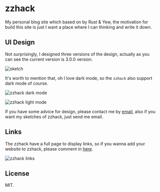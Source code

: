 # zzhack
My personal blog site which based on by Rust & Yew, the motivation for build this site is just I want a place where I can thinking and write it down.

## UI Design
Not surprisingly, I designed three versions of the design, actually as you can see the current version is 3.0.0 version.

![sketch](https://raw.githubusercontent.com/zzhack-stack/zzhack/main/doc/zzhack_sketch.png)

It's worth to mention that, oh I love dark mode, so the `zzhack` also support dark mode of course.

![zzhack dark mode](https://raw.githubusercontent.com/zzhack-stack/zzhack/main/doc/zzhack_dark_mode.png)

![zzhack light mode](https://raw.githubusercontent.com/zzhack-stack/zzhack/main/doc/zzhack_light_mode.png)

If you have some advice for design, please contact me by [email](Mailto:mist.zzh@gmail.com), also if you want my sketches of zzhack, just send me email.

## Links
The zzhack have a full page to display links, so if you wanna add your website to zzhack, please comment in [here](https://github.com/zzhack-stack/zzhack/issues/4).

![zzhack links](https://raw.githubusercontent.com/zzhack-stack/zzhack/main/doc/zzhack_links.png)


## License
MIT.

